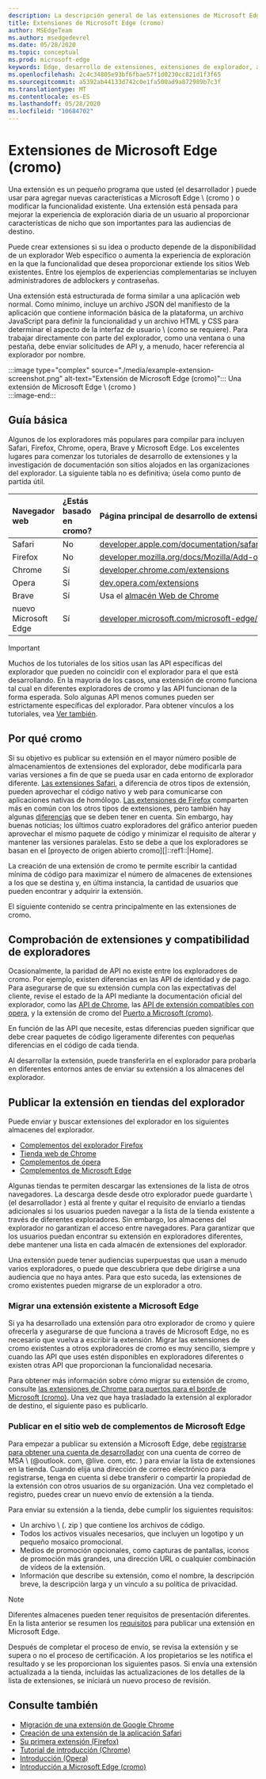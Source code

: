 ```yaml
---
description: La descripción general de las extensiones de Microsoft Edge (cromo), así como la creación y publicación de extensiones de explorador en general.
title: Extensiones de Microsoft Edge (cromo)
author: MSEdgeTeam
ms.author: msedgedevrel
ms.date: 05/28/2020
ms.topic: conceptual
ms.prod: microsoft-edge
keywords: Edge, desarrollo de extensiones, extensiones de explorador, addons, centro de Partners, desarrollador, extensiones de cromo
ms.openlocfilehash: 2c4c34805e93bf6fbae57f1d0230cc821d1f3f65
ms.sourcegitcommit: a5392ab44133d742c0e1fa500ad9a872989b7c3f
ms.translationtype: MT
ms.contentlocale: es-ES
ms.lasthandoff: 05/28/2020
ms.locfileid: "10684702"
---
```

# Extensiones de Microsoft Edge (cromo)  

Una extensión es un pequeño programa que usted (el desarrollador \) puede usar para agregar nuevas características a Microsoft Edge \ (cromo \) o modificar la funcionalidad existente.  Una extensión está pensada para mejorar la experiencia de exploración diaria de un usuario al proporcionar características de nicho que son importantes para las audiencias de destino.  

Puede crear extensiones si su idea o producto depende de la disponibilidad de un explorador Web específico o aumenta la experiencia de exploración en la que la funcionalidad que desea proporcionar extiende los sitios Web existentes.  Entre los ejemplos de experiencias complementarias se incluyen administradores de adblockers y contraseñas.  

Una extensión está estructurada de forma similar a una aplicación web normal.  Como mínimo, incluye un archivo JSON del manifiesto de la aplicación que contiene información básica de la plataforma, un archivo JavaScript para definir la funcionalidad y un archivo HTML y CSS para determinar el aspecto de la interfaz de usuario \ (como se requiere).  Para trabajar directamente con parte del explorador, como una ventana o una pestaña, debe enviar solicitudes de API y, a menudo, hacer referencia al explorador por nombre.  

:::image type="complex" source="./media/example-extension-screenshot.png" alt-text="Extensión de Microsoft Edge (cromo)":::
  Una extensión de Microsoft Edge \ (cromo \)  
:::image-end:::  

## Guía básica  

Algunos de los exploradores más populares para compilar para incluyen Safari, Firefox, Chrome, opera, Brave y Microsoft Edge.  Los excelentes lugares para comenzar los tutoriales de desarrollo de extensiones y la investigación de documentación son sitios alojados en las organizaciones del explorador.  La siguiente tabla no es definitiva; úsela como punto de partida útil.  

| Navegador web | ¿Estás basado en cromo? | Página principal de desarrollo de extensiones |  
|:--- |:--- |:--- |  
| Safari | No | [developer.apple.com/documentation/safariservices/safari_app_extensions][AppleDeveloperSafariservicesAppExtensions] |  
| Firefox | No | [developer.mozilla.org/docs/Mozilla/Add-ons/WebExtensions][MDNWebextensions] |  
| Chrome | Sí | [developer.chrome.com/extensions][ChromeDeveloperExtensions] |  
| Opera | Sí | [dev.opera.com/extensions][OperaDevExtensions] |  
| Brave | Sí | Usa el [almacén Web de Chrome][GoogleChromeWebstoreCategoryExtensions] |  
| nuevo Microsoft Edge | Sí | [developer.microsoft.com/microsoft-edge/extensions][MicrosoftDeveloperEdgeExtensions] |  

> [!IMPORTANT]
> Muchos de los tutoriales de los sitios usan las API específicas del explorador que pueden no coincidir con el explorador para el que está desarrollando.  En la mayoría de los casos, una extensión de cromo funciona tal cual en diferentes exploradores de cromo y las API funcionan de la forma esperada.  Solo algunas API menos comunes pueden ser estrictamente específicas del explorador.  Para obtener vínculos a los tutoriales, vea [Ver también](#see-also).  

## Por qué cromo  

Si su objetivo es publicar su extensión en el mayor número posible de almacenamientos de extensiones del explorador, debe modificarla para varias versiones a fin de que se pueda usar en cada entorno de explorador diferente.  [Las extensiones Safari][AppleDeveloperSafariservicesAppExtensions], a diferencia de otros tipos de extensión, pueden aprovechar el código nativo y web para comunicarse con aplicaciones nativas de homólogo.  [Las extensiones de Firefox][MDNWebextensions] comparten más en común con los otros tipos de extensiones, pero también hay algunas [diferencias][ExtensionworkshopPorting] que se deben tener en cuenta.  Sin embargo, hay buenas noticias; los últimos cuatro exploradores del gráfico anterior pueden aprovechar el mismo paquete de código y minimizar el requisito de alterar y mantener las versiones paralelas.  Esto se debe a que los exploradores se basan en el [proyecto de origen abierto cromo][|::ref1::|Home].  

La creación de una extensión de cromo te permite escribir la cantidad mínima de código para maximizar el número de almacenes de extensiones a los que se destina y, en última instancia, la cantidad de usuarios que pueden encontrar y adquirir la extensión.  

El siguiente contenido se centra principalmente en las extensiones de cromo.  

## Comprobación de extensiones y compatibilidad de exploradores  

Ocasionalmente, la paridad de API no existe entre los exploradores de cromo.  Por ejemplo, existen diferencias en las API de identidad y de pago.  Para asegurarse de que su extensión cumpla con las expectativas del cliente, revise el estado de la API mediante la documentación oficial del explorador, como las [API de Chrome][ChromeDeveloperExtensionsApiIndex], las [API de extensión compatibles con opera][OperaDevExtensionsApis], y la extensión de cromo del [Puerto a Microsoft (cromo)][ExtensionsChromiumDeveloperGuidePortChrome].  

En función de las API que necesite, estas diferencias pueden significar que debe crear paquetes de código ligeramente diferentes con pequeñas diferencias en el código de cada tienda.  

Al desarrollar la extensión, puede transferirla en el explorador para probarla en diferentes entornos antes de enviar su extensión a los almacenes del explorador.  

## Publicar la extensión en tiendas del explorador  

Puede enviar y buscar extensiones del explorador en los siguientes almacenes del explorador.  

*   [Complementos del explorador Firefox][MozillaAddonsFirefoxExtensions]  
*   [Tienda web de Chrome][GoogleChromeWebstoreCategoryExtensions]  
*   [Complementos de ópera][OperaAddonsExtensions]  
*   [Complementos de Microsoft Edge][MicrosoftEdgeAddonsCategoryExtensions]  

Algunas tiendas te permiten descargar las extensiones de la lista de otros navegadores.  La descarga desde desde otro explorador puede guardarte \ (el desarrollador \) está al frente y quitar el requisito de enviarlo a tiendas adicionales si los usuarios pueden navegar a la lista de la tienda existente a través de diferentes exploradores.  Sin embargo, los almacenes del explorador no garantizan el acceso entre navegadores.  Para garantizar que los usuarios puedan encontrar su extensión en exploradores diferentes, debe mantener una lista en cada almacén de extensiones del explorador.  

Una extensión puede tener audiencias superpuestas que usan a menudo varios exploradores, o puede que descubriera que debe dirigirse a una audiencia que no haya antes.  Para que esto suceda, las extensiones de cromo existentes pueden migrarse de un explorador a otro.  

### Migrar una extensión existente a Microsoft Edge  

Si ya ha desarrollado una extensión para otro explorador de cromo y quiere ofrecerla y asegurarse de que funciona a través de Microsoft Edge, no es necesario que vuelva a escribir la extensión.  Migrar las extensiones de cromo existentes a otros exploradores de cromo es muy sencillo, siempre y cuando las API que uses estén disponibles en exploradores diferentes o existen otras API que proporcionan la funcionalidad necesaria.  

Para obtener más información sobre cómo migrar su extensión de cromo, consulte [las extensiones de Chrome para puertos para el borde de Microsoft (cromo)][ExtensionsChromiumDeveloperGuidePortChrome].  Una vez que haya trasladado la extensión al explorador de destino, el siguiente paso es publicarlo.  

### Publicar en el sitio web de complementos de Microsoft Edge  

Para empezar a publicar su extensión a Microsoft Edge, debe [registrarse para obtener una cuenta de desarrollador][MicrosoftDeveloperRegistration] con una cuenta de correo de MSA \ (@outlook. com, @live. com, etc. \) para enviar la lista de extensiones en la tienda.  Cuando elija una dirección de correo electrónico para registrarse, tenga en cuenta si debe transferir o compartir la propiedad de la extensión con otros usuarios de su organización.  Una vez completado el registro, puedes crear un nuevo envío de extensión a la tienda.  

Para enviar su extensión a la tienda, debe cumplir los siguientes requisitos:  

*   Un archivo \ (. zip \) que contiene los archivos de código.  
*   Todos los activos visuales necesarios, que incluyen un logotipo y un pequeño mosaico promocional.  
*   Medios de promoción opcionales, como capturas de pantallas, iconos de promoción más grandes, una dirección URL o cualquier combinación de vídeos de la extensión.  
*   Información que describe su extensión, como el nombre, la descripción breve, la descripción larga y un vínculo a su política de privacidad.  

> [!NOTE]
> Diferentes almacenes pueden tener requisitos de presentación diferentes.  En la lista anterior se resumen los [requisitos][ExtensionsChromiumPublish] para publicar una extensión en Microsoft Edge.  

Después de completar el proceso de envío, se revisa la extensión y se supera o no el proceso de certificación.  A los propietarios se les notifica el resultado y se les proporcionan los siguientes pasos.  Si envía una extensión actualizada a la tienda, incluidas las actualizaciones de los detalles de la lista de extensiones, se iniciará un nuevo proceso de revisión.  

## Consulte también  

*   [Migración de una extensión de Google Chrome][ExtensionworkshopPorting]  
*   [Creación de una extensión de la aplicación Safari][AppleDeveloperSafariservicesAppExtensionsBuilding]  
*   [Su primera extensión (Firefox)][MDNWebextensionsYourFirst]  
*   [Tutorial de introducción (Chrome)][ChromeDeveloperExtensionsGetstarted]  
*   [Introducción (Opera)][OperaDevExtensionsGettingStarted]  
*   [Introducción a Microsoft Edge (cromo)][ExtensionsChromiumGettingStartedIndex]  

<!-- image links -->  

<!-- links -->  

[ExtensionsChromiumDeveloperGuidePortChrome]: ./developer-guide/port-chrome-extension.md "Extensión de cromo de puerto para Edge de Microsoft (cromo) | Microsoft docs"  
[ExtensionsChromiumGettingStartedIndex]: ./getting-started/index.md "Introducción a Microsoft Edge (cromo) | Microsoft docs"  
[ExtensionsChromiumPublish]: ./publish/publish-extension.md "Publicar una extensión | Microsoft docs"  

[MicrosoftDeveloperEdgeExtensions]: https://developer.microsoft.com/microsoft-edge/extensions "Desarrollar extensiones para Microsoft Edge | Microsoft Developer"  
[MicrosoftDeveloperRegistration]: https://developer.microsoft.com/registration "Centro de Partners | Microsoft Developer"  

[MicrosoftEdgeAddonsCategoryExtensions]: https://microsoftedge.microsoft.com/addons/category/Edge-Extensions "Extensiones para Microsoft Edge | Microsoft Edge"  

[AppleDeveloperSafariservicesAppExtensions]: https://developer.apple.com/documentation/safariservices/safari_app_extensions "Extensiones para aplicaciones Safari | Desarrollador de Apple"  
[AppleDeveloperSafariservicesAppExtensionsBuilding]: https://developer.apple.com/documentation/safariservices/safari_app_extensions/building_a_safari_app_extension "Crear una extensión de la aplicación Safari | Desarrollador de Apple"  

[ChromeDeveloperExtensions]: https://developer.chrome.com/extensions "¿Qué son las extensiones? | Desarrollador de Chrome"  
[ChromeDeveloperExtensionsApiIndex]: https://developer.chrome.com/extensions/api_index "API de Chrome | Desarrollador de Chrome"  
[ChromeDeveloperExtensionsGetstarted]: https://developer.chrome.com/extensions/getstarted "Tutorial de introducción | Desarrollador de Chrome"  

[ChromiumHome]: https://www.chromium.org/Home "Cromo"  

[ExtensionworkshopPorting]: https://extensionworkshop.com/documentation/develop/porting-a-google-chrome-extension "Migración de una extensión Google Chrome | Taller de ampliación"  

[GoogleChromeWebstoreCategoryExtensions]: https://chrome.google.com/webstore/category/extensions "Extensiones | Tienda web de Chrome"  

[MDNWebextensions]: https://developer.mozilla.org/docs/Mozilla/Add-ons/WebExtensions "Extensiones de explorador | MDN"  
[MDNWebextensionsYourFirst]: https://developer.mozilla.org/docs/Mozilla/Add-ons/WebExtensions/Your_first_WebExtension "Su primera extensión | MDN"  

[MozillaAddonsFirefoxExtensions]: https://addons.mozilla.org/firefox/extensions "Extensiones | Complementos para Firefox"  

[OperaAddonsExtensions]: https://addons.opera.com/extensions "Extensiones | Complementos de ópera"  

[OperaDevExtensions]: https://dev.opera.com/extensions "Documentación de extensiones | Dev. opera"  
[OperaDevExtensionsApis]: https://dev.opera.com/extensions/apis "API de extensión compatibles en opera | Dev. opera"  
[OperaDevExtensionsGettingStarted]: https://dev.opera.com/extensions/getting-started "Introducción | Dev. opera"  
